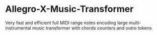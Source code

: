 # Allegro-X-Music-Transformer
Very fast and efficient full MIDI range notes encoding large multi-instrumental music transformer with chords counters and outro tokens
